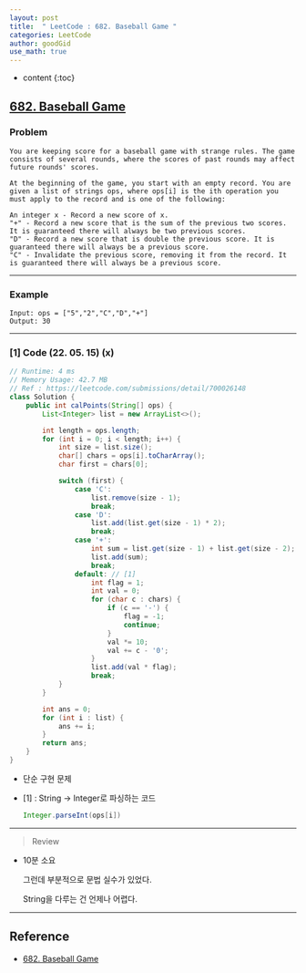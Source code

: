 ```yaml
---
layout: post
title:  " LeetCode : 682. Baseball Game "
categories: LeetCode
author: goodGid
use_math: true
---
```

* content
{:toc}

## [682. Baseball Game](https://leetcode.com/problems/baseball-game)

### Problem

```
You are keeping score for a baseball game with strange rules. The game consists of several rounds, where the scores of past rounds may affect future rounds' scores.

At the beginning of the game, you start with an empty record. You are given a list of strings ops, where ops[i] is the ith operation you must apply to the record and is one of the following:

An integer x - Record a new score of x.
"+" - Record a new score that is the sum of the previous two scores. It is guaranteed there will always be two previous scores.
"D" - Record a new score that is double the previous score. It is guaranteed there will always be a previous score.
"C" - Invalidate the previous score, removing it from the record. It is guaranteed there will always be a previous score.
```


---

### Example

```
Input: ops = ["5","2","C","D","+"]
Output: 30
```

---

### [1] Code (22. 05. 15) (x)

``` java
// Runtime: 4 ms
// Memory Usage: 42.7 MB
// Ref : https://leetcode.com/submissions/detail/700026148
class Solution {
    public int calPoints(String[] ops) {
        List<Integer> list = new ArrayList<>();

        int length = ops.length;
        for (int i = 0; i < length; i++) {
            int size = list.size();
            char[] chars = ops[i].toCharArray();
            char first = chars[0];

            switch (first) {
                case 'C':
                    list.remove(size - 1);
                    break;
                case 'D':
                    list.add(list.get(size - 1) * 2);
                    break;
                case '+':
                    int sum = list.get(size - 1) + list.get(size - 2);
                    list.add(sum);
                    break;
                default: // [1]
                    int flag = 1;
                    int val = 0;
                    for (char c : chars) {
                        if (c == '-') {
                            flag = -1;
                            continue;
                        }
                        val *= 10;
                        val += c - '0';
                    }
                    list.add(val * flag);
                    break;
            }
        }

        int ans = 0;
        for (int i : list) {
            ans += i;
        }
        return ans;
    }
}
```

* 단순 구현 문제

* [1] : String -> Integer로 파싱하는 코드

  ``` java
  Integer.parseInt(ops[i])
  ```

---

> Review

* 10분 소요

  그런데 부분적으로 문법 실수가 있었다.

  String을 다루는 건 언제나 어렵다.

---

## Reference

* [682. Baseball Game](https://leetcode.com/problems/baseball-game)
